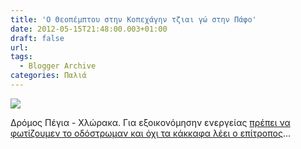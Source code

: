 ```yaml
---
title: 'Ο Θεοπέμπτου στην Κοπεχάγην τζιαι γώ στην Πάφο'
date: 2012-05-15T21:48:00.003+01:00
draft: false
url: 
tags:
  - Blogger Archive
categories: Παλιά
---
```


[![](https://blogger.googleusercontent.com/img/b/R29vZ2xl/AVvXsEgKRVy0FYji4TKy2dvxTUsP8uElf5p3SL76KByofq8wxoJ0wRVeGyPeBJXPcQWNPjQpMkIA8PUQocoWfweRnpEBm3zl7_jdPWar4wfW5ypnK_Nj8YF90r493YPEOgQcy87Ft7xP0-hAoMw/s320/Capture+d%E2%80%99e%CC%81cran+2012-05-15+a%CC%80+22.42.50.png)](https://blogger.googleusercontent.com/img/b/R29vZ2xl/AVvXsEgKRVy0FYji4TKy2dvxTUsP8uElf5p3SL76KByofq8wxoJ0wRVeGyPeBJXPcQWNPjQpMkIA8PUQocoWfweRnpEBm3zl7_jdPWar4wfW5ypnK_Nj8YF90r493YPEOgQcy87Ft7xP0-hAoMw/s1600/Capture+d%E2%80%99e%CC%81cran+2012-05-15+a%CC%80+22.42.50.png)

  
  
Δρόμος Πέγια - Χλώρακα. Για εξοικονόμησην ενεργείας [πρέπει να φωτίζουμεν το οδόστρωμαν και όχι τα κάκκαφα λέει ο επίτροπος](http://theopemptou.blogspot.com/2012/05/blog-post_8130.html?utm_source=feedburner&utm_medium=feed&utm_campaign=Feed%3A+blogspot%2FqzvSi+%28%CE%A7%CE%B1%CF%81%CE%AC%CE%BB%CE%B1%CE%BC%CF%80%CE%BF%CF%82+%CE%98%CE%B5%CE%BF%CF%80%CE%AD%CE%BC%CF%80%CF%84%CE%BF%CF%85+-+%CE%95%CF%80%CE%AF%CF%84%CF%81%CE%BF%CF%80%CE%BF%CF%82+%CE%A0%CE%B5%CF%81%CE%B9%CE%B2%CE%AC%CE%BB%CE%BB%CE%BF%CE%BD%CF%84%CE%BF%CF%82%29)...
